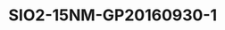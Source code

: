 # SIO2-15NM-GP20160930-1
<a name="material" />
<script type="application/ld+json">

  {
    "@context": "https://schema.org/",
    "@type": "ChemicalSubstance",
    "http://purl.org/dc/terms/conformsTo":
      {
        "@type": "CreativeWork",
        "@id": "https://bioschemas.org/profiles/ChemicalSubstance/0.4-RELEASE/"
      },
    "@id": "https://egonw.github.io/nanowiki/nanowiki495.html#material",
    "name": "SIO2-15NM-GP20160930-1",
    "sameAs: "http://127.0.0.1/mediawiki/index.php/Special:URIResolver/SIO2-2D15NM-2DGP20160930-2D1"
  }
</script>

